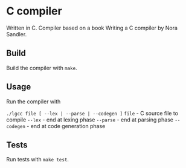 # C compiler

Written in C. Compiler based on a book Writing a C compiler by Nora Sandler.

## Build
Build the compiler with `make`.

## Usage
Run the compiler with

`./lgcc file [ --lex | --parse | --codegen ]`
`file` - C source file to compile
`--lex` - end at lexing phase
`--parse` - end at parsing phase
`--codegen` - end at code generation phase

## Tests

Run tests with `make test`.
